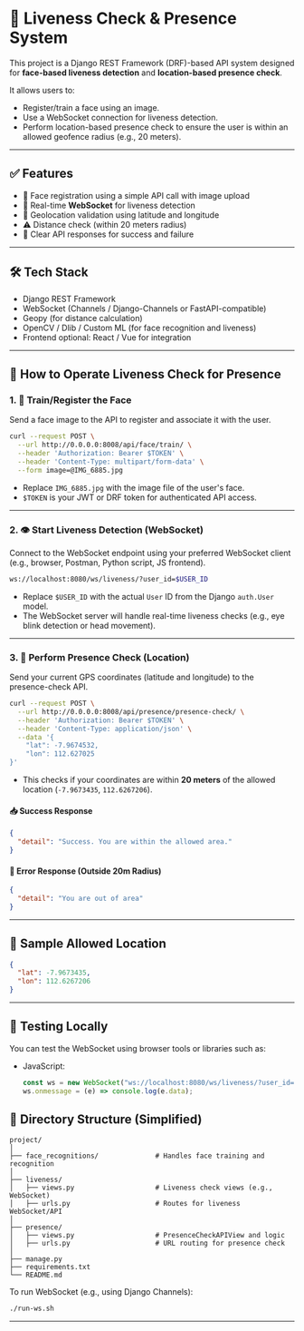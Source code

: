 # 📍 Liveness Check & Presence System

This project is a Django REST Framework (DRF)-based API system designed for **face-based liveness detection** and **location-based presence check**.

It allows users to:

- Register/train a face using an image.
- Use a WebSocket connection for liveness detection.
- Perform location-based presence check to ensure the user is within an allowed geofence radius (e.g., 20 meters).

---

## ✅ Features

- 🔐 Face registration using a simple API call with image upload
- 📡 Real-time **WebSocket** for liveness detection
- 📍 Geolocation validation using latitude and longitude
- ⚠️ Distance check (within 20 meters radius)
- 💬 Clear API responses for success and failure

---

## 🛠️ Tech Stack

- Django REST Framework
- WebSocket (Channels / Django-Channels or FastAPI-compatible)
- Geopy (for distance calculation)
- OpenCV / Dlib / Custom ML (for face recognition and liveness)
- Frontend optional: React / Vue for integration

---

## 🚀 How to Operate Liveness Check for Presence

### 1. 🧠 Train/Register the Face

Send a face image to the API to register and associate it with the user.

```bash
curl --request POST \
  --url http://0.0.0.0:8008/api/face/train/ \
  --header 'Authorization: Bearer $TOKEN' \
  --header 'Content-Type: multipart/form-data' \
  --form image=@IMG_6885.jpg
```

- Replace `IMG_6885.jpg` with the image file of the user's face.
- `$TOKEN` is your JWT or DRF token for authenticated API access.

---

### 2. 👁️ Start Liveness Detection (WebSocket)

Connect to the WebSocket endpoint using your preferred WebSocket client (e.g., browser, Postman, Python script, JS frontend).

```bash
ws://localhost:8080/ws/liveness/?user_id=$USER_ID
```

- Replace `$USER_ID` with the actual `User` ID from the Django `auth.User` model.
- The WebSocket server will handle real-time liveness checks (e.g., eye blink detection or head movement).

---

### 3. 📍 Perform Presence Check (Location)

Send your current GPS coordinates (latitude and longitude) to the presence-check API.

```bash
curl --request POST \
  --url http://0.0.0.0:8008/api/presence/presence-check/ \
  --header 'Authorization: Bearer $TOKEN' \
  --header 'Content-Type: application/json' \
  --data '{
    "lat": -7.9674532,
    "lon": 112.627025
}'
```

- This checks if your coordinates are within **20 meters** of the allowed location (`-7.9673435`, `112.6267206`).

#### 📥 Success Response

```json
{
  "detail": "Success. You are within the allowed area."
}
```

#### 🚫 Error Response (Outside 20m Radius)

```json
{
  "detail": "You are out of area"
}
```

---

## 📌 Sample Allowed Location

```json
{
  "lat": -7.9673435,
  "lon": 112.6267206
}
```

---

## 🧪 Testing Locally

You can test the WebSocket using browser tools or libraries such as:

- JavaScript:
  ```js
  const ws = new WebSocket("ws://localhost:8080/ws/liveness/?user_id=1");
  ws.onmessage = (e) => console.log(e.data);
  ```

## 📂 Directory Structure (Simplified)

```
project/
│
├── face_recognitions/              # Handles face training and recognition
│
├── liveness/
│   ├── views.py                    # Liveness check views (e.g., WebSocket)
│   ├── urls.py                     # Routes for liveness WebSocket/API
│
├── presence/
│   ├── views.py                    # PresenceCheckAPIView and logic
│   ├── urls.py                     # URL routing for presence check
│
├── manage.py
├── requirements.txt
└── README.md
```

To run WebSocket (e.g., using Django Channels):

```bash
./run-ws.sh
```

---
